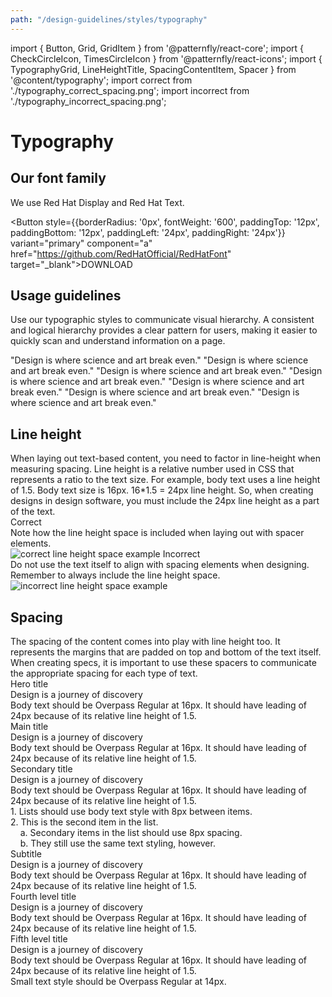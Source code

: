 ```yaml
---
path: "/design-guidelines/styles/typography"
---
```

import { Button, Grid, GridItem } from '@patternfly/react-core';
import { CheckCircleIcon, TimesCircleIcon } from '@patternfly/react-icons';
import { TypographyGrid, LineHeightTitle, SpacingContentItem, Spacer } from '@content/typography';
import correct from './typography_correct_spacing.png';
import incorrect from './typography_incorrect_spacing.png';

# Typography

## Our font family
We use Red Hat Display and Red Hat Text.

<Button style={{borderRadius: '0px', fontWeight: '600', paddingTop: '12px', paddingBottom: '12px', paddingLeft: '24px', paddingRight: '24px'}} variant="primary" component="a" href="https://github.com/RedHatOfficial/RedHatFont" target="_blank">DOWNLOAD</Button>

## Usage guidelines
Use our typographic styles to communicate visual hierarchy. A consistent and logical hierarchy provides a clear pattern for users, making it easier to quickly scan and understand information on a page.

<TypographyGrid title="Hero title*" note="*Not to be used in content block (Landing pages, login, etc.)" fontWeight="400 (medium)" variableName="--pf-global--FontSize--2xl" fontSize="24px" lineHeight="1.3 (31.2px)">"Design is where science and art break even."</TypographyGrid>
<TypographyGrid title="Second level title" fontWeight="400 medium" fontSize="20px" variableName="--pf-global--FontSize--xl" lineHeight="1.3 (26px)">"Design is where science and art break even."</TypographyGrid>
<TypographyGrid title="Third level title" fontWeight="400 medium" fontSize="18px" variableName="--pf-global--FontSize--lg" lineHeight="1.5 (27px)">"Design is where science and art break even."</TypographyGrid>
<TypographyGrid title="Fourth level title" fontWeight="700 bold" fontSize="16px" variableName="--pf-global--FontSize--md" lineHeight="1.5 (24px)">"Design is where science and art break even."</TypographyGrid>
<TypographyGrid title="Body" fontWeight="400 regular" fontSize="16px" variableName="--pf-global--FontSize--md" lineHeight="1.5 (24px)">"Design is where science and art break even."</TypographyGrid>
<TypographyGrid title="Small text" fontWeight="400 regular" fontSize="14px" variableName="--pf-global--FontSize--sm" lineHeight="1.5 (27px)">"Design is where science and art break even."</TypographyGrid>
<TypographyGrid title="Tiny text*" note="*Not to be used in content block (Only used with data visualizations when 14px is not small enough.)" fontWeight="400 regular" fontSize="12px" variableName="--pf-global--FontSize--xs" lineHeight="1.5 (18px)">"Design is where science and art break even."</TypographyGrid>

## Line height
<div style={{marginBottom: '32px'}}>When laying out text-based content, you need to factor in line-height when measuring spacing. Line height is a relative number used in CSS that represents a ratio to the text size. For example, body text uses a line height of 1.5. Body text size is 16px. 16*1.5 = 24px line height. So, when creating designs in design software, you must include the 24px line height as a part of the text.</div>

<Grid>
  <GridItem span={5}>
    <LineHeightTitle>
      <CheckCircleIcon color="#52A549" />
      <span style={{color: '#151515', marginLeft: '8px'}}>Correct</span>
    </LineHeightTitle>
    <div>Note how the line height space is included when laying out with spacer elements.</div>
    <img alt="correct line height space example" style={{maxHeight: '170px', padding: '16px'}} src={correct} />
  </GridItem>
  <GridItem span={2}></GridItem>
  <GridItem span={5}>
    <LineHeightTitle>
      <TimesCircleIcon color="#CC0000" />
      <span style={{color: '#151515', marginLeft: '8px'}}>Incorrect</span>
    </LineHeightTitle>
    <div>Do not use the text itself to align with spacing elements when designing. Remember to always include the line height space.</div>
    <img alt="incorrect line height space example" style={{maxHeight: '125px', padding: '16px'}} src={incorrect} />
  </GridItem>
</Grid>

## Spacing
<div style={{marginBottom: '32px'}}>The spacing of the content comes into play with line height too. It represents the margins that are padded on top and bottom of the text itself. When creating specs, it is important to use these spacers to communicate the appropriate spacing for each type of text.</div>

<div style={{display: 'flex', marginBottom: '32px'}}>
  <Spacer size="8" color="8" description="8px" />
  <Spacer size="16" color="16" description="16px" />
  <Spacer size="24" color="24" description="24px" />
  <Spacer size="24" description="Line Height" showBorder />
</div>

<Grid>
  <GridItem span={12}>
    <div style={{borderColor: '#3E9DD0', borderWidth: '1px', borderStyle: 'solid'}}>
      <div style={{color: '#004368', fontSize: '14px'}}>Hero title</div>  
    </div>
    <Spacer size="8" color="8"/>
    <div style={{borderColor: '#3E9DD0', borderWidth: '1px', borderStyle: 'solid'}}>
      <SpacingContentItem fontWeight="400" fontSize="36" lineHeight="1.3">Design is a journey of discovery</SpacingContentItem>
    </div>
    <Spacer size="16" color="16" />
    <div style={{borderColor: '#3E9DD0', borderWidth: '1px', borderStyle: 'solid'}}>
      <SpacingContentItem fontWeight="400" fontSize="16" lineHeight="1.5">Body text should be Overpass Regular at 16px. It should have leading of 24px because of its relative line height of 1.5.</SpacingContentItem>
    </div>
    <Spacer size="24" color="24" />
    <div style={{borderColor: '#3E9DD0', borderWidth: '1px', borderStyle: 'solid'}}>
      <div style={{color: '#004368', fontSize: '14px'}}>Main title</div>
    </div>
    <Spacer size="8" color="8"/>
    <div style={{borderColor: '#3E9DD0', borderWidth: '1px', borderStyle: 'solid'}}>
      <SpacingContentItem fontWeight="400" fontSize="28" lineHeight="1.3">Design is a journey of discovery</SpacingContentItem>
    </div>
    <Spacer size="16" color="16" />
    <div style={{borderColor: '#3E9DD0', borderWidth: '1px', borderStyle: 'solid'}}>
      <SpacingContentItem fontWeight="400" fontSize="16" lineHeight="1.5">Body text should be Overpass Regular at 16px. It should have leading of 24px because of its relative line height of 1.5.</SpacingContentItem>
    </div>
    <Spacer size="24" color="24" />
    <div style={{borderColor: '#3E9DD0', borderWidth: '1px', borderStyle: 'solid'}}>
      <div style={{color: '#004368', fontSize: '14px'}}>Secondary title</div>
    </div>
    <Spacer size="8" color="8"/>
    <div style={{borderColor: '#3E9DD0', borderWidth: '1px', borderStyle: 'solid'}}>
      <SpacingContentItem fontWeight="400" fontSize="24" lineHeight="1.3">Design is a journey of discovery</SpacingContentItem>
    </div>
    <Spacer size="16" color="16" />
    <div style={{borderColor: '#3E9DD0', borderWidth: '1px', borderStyle: 'solid'}}>
      <SpacingContentItem fontWeight="400" fontSize="16" lineHeight="1.5">Body text should be Overpass Regular at 16px. It should have leading of 24px because of its relative line height of 1.5.</SpacingContentItem>
    </div>
    <Spacer size="16" color="16" />
    <div style={{borderColor: '#3E9DD0', borderWidth: '1px', borderStyle: 'solid'}}>
      <SpacingContentItem fontWeight="400" fontSize="16" lineHeight="1.5">1. Lists should use body text style with 8px between items.</SpacingContentItem>
    </div>
    <Spacer size="8" color="8" />
    <div style={{borderColor: '#3E9DD0', borderWidth: '1px', borderStyle: 'solid'}}>
      <SpacingContentItem fontWeight="400" fontSize="16" lineHeight="1.5">2. This is the second item in the list.</SpacingContentItem>
    </div>
    <Spacer size="8" color="8" />
    <div style={{borderColor: '#3E9DD0', borderWidth: '1px', borderStyle: 'solid'}}>
      <SpacingContentItem fontWeight="400" fontSize="16" lineHeight="1.5">&nbsp;&nbsp;&nbsp;&nbsp;a. Secondary items in the list should use 8px spacing.</SpacingContentItem>
    </div>
    <Spacer size="8" color="8" />
    <div style={{borderColor: '#3E9DD0', borderWidth: '1px', borderStyle: 'solid'}}>
      <SpacingContentItem fontWeight="400" fontSize="16" lineHeight="1.5">&nbsp;&nbsp;&nbsp;&nbsp;b. They still use the same text styling, however.</SpacingContentItem>
    </div>
    <Spacer size="24" color="24" />
    <div style={{borderColor: '#3E9DD0', borderWidth: '1px', borderStyle: 'solid'}}>
      <div style={{color: '#004368', fontSize: '14px'}}>Subtitle</div>
    </div>
    <Spacer size="8" color="8" />
    <div style={{borderColor: '#3E9DD0', borderWidth: '1px', borderStyle: 'solid'}}>
      <SpacingContentItem fontWeight="400" fontSize="21" lineHeight="1.5">Design is a journey of discovery</SpacingContentItem>
    </div>
    <Spacer size="16" color="16" />
    <div style={{borderColor: '#3E9DD0', borderWidth: '1px', borderStyle: 'solid'}}>
      <SpacingContentItem fontWeight="400" fontSize="16" lineHeight="1.5">Body text should be Overpass Regular at 16px. It should have leading of 24px because of its relative line height of 1.5.</SpacingContentItem>
    </div>
    <Spacer size="24" color="24" />
    <div style={{borderColor: '#3E9DD0', borderWidth: '1px', borderStyle: 'solid'}}>
      <div style={{color: '#004368', fontSize: '14px'}}>Fourth level title</div>
    </div>
    <Spacer size="8" color="8" />
    <div style={{borderColor: '#3E9DD0', borderWidth: '1px', borderStyle: 'solid'}}>
      <SpacingContentItem fontWeight="400" fontSize="18" lineHeight="1.5">Design is a journey of discovery</SpacingContentItem>
    </div>
    <Spacer size="16" color="16" />
    <div style={{borderColor: '#3E9DD0', borderWidth: '1px', borderStyle: 'solid'}}>
      <SpacingContentItem fontWeight="400" fontSize="16" lineHeight="1.5">Body text should be Overpass Regular at 16px. It should have leading of 24px because of its relative line height of 1.5.</SpacingContentItem>
    </div>
    <Spacer size="24" color="24" />
    <div style={{borderColor: '#3E9DD0', borderWidth: '1px', borderStyle: 'solid'}}>
      <div style={{color: '#004368', fontSize: '14px'}}>Fifth level title</div>
    </div>
    <Spacer size="8" color="8" />
    <div style={{borderColor: '#3E9DD0', borderWidth: '1px', borderStyle: 'solid'}}>
      <SpacingContentItem fontWeight="400" fontSize="16" lineHeight="1.5">Design is a journey of discovery</SpacingContentItem>
    </div>
    <Spacer size="16" color="16" />
    <div style={{borderColor: '#3E9DD0', borderWidth: '1px', borderStyle: 'solid'}}>
      <SpacingContentItem fontWeight="400" fontSize="16" lineHeight="1.5">Body text should be Overpass Regular at 16px. It should have leading of 24px because of its relative line height of 1.5.</SpacingContentItem>
    </div>
    <Spacer size="24" color="24" />
    <div style={{borderColor: '#3E9DD0', borderWidth: '1px', borderStyle: 'solid'}}>
      <SpacingContentItem fontWeight="400" fontSize="14" lineHeight="1.3">Small text style should be Overpass Regular at 14px.</SpacingContentItem>
    </div>
  </GridItem>
</Grid>
